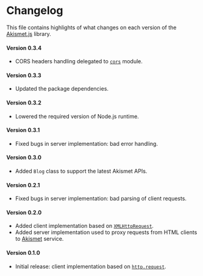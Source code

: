 # Changelog
This file contains highlights of what changes on each version of the [Akismet.js](https://www.npmjs.org/package/akismet-js) library.

#### Version 0.3.4
- CORS headers handling delegated to [`cors`](https://www.npmjs.com/package/cors) module.

#### Version 0.3.3
- Updated the package dependencies.

#### Version 0.3.2
- Lowered the required version of Node.js runtime.

#### Version 0.3.1
- Fixed bugs in server implementation: bad error handling.

#### Version 0.3.0
- Added `Blog` class to support the latest Akismet APIs.

#### Version 0.2.1
- Fixed bugs in server implementation: bad parsing of client requests.

#### Version 0.2.0
- Added client implementation based on [`XMLHttpRequest`](https://developer.mozilla.org/en-US/docs/Web/API/XMLHttpRequest).
- Added server implementation used to proxy requests from HTML clients to [Akismet](https://akismet.com) service.

#### Version 0.1.0
- Initial release: client implementation based on [`http.request`](http://nodejs.org/api/http.html#http_http_request_options_callback).
